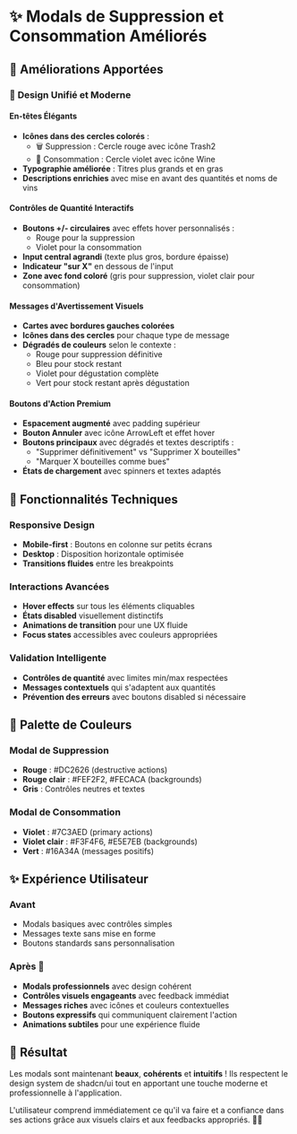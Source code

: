 # ✨ Modals de Suppression et Consommation Améliorés

## 🎯 **Améliorations Apportées**

### 🎨 **Design Unifié et Moderne**

#### **En-têtes Élégants**
- **Icônes dans des cercles colorés** :
  - 🗑️ Suppression : Cercle rouge avec icône Trash2
  - 🍷 Consommation : Cercle violet avec icône Wine
- **Typographie améliorée** : Titres plus grands et en gras
- **Descriptions enrichies** avec mise en avant des quantités et noms de vins

#### **Contrôles de Quantité Interactifs**
- **Boutons +/- circulaires** avec effets hover personnalisés :
  - Rouge pour la suppression
  - Violet pour la consommation
- **Input central agrandi** (texte plus gros, bordure épaisse)
- **Indicateur "sur X"** en dessous de l'input
- **Zone avec fond coloré** (gris pour suppression, violet clair pour consommation)

#### **Messages d'Avertissement Visuels**
- **Cartes avec bordures gauches colorées**
- **Icônes dans des cercles** pour chaque type de message
- **Dégradés de couleurs** selon le contexte :
  - Rouge pour suppression définitive
  - Bleu pour stock restant  
  - Violet pour dégustation complète
  - Vert pour stock restant après dégustation

#### **Boutons d'Action Premium**
- **Espacement augmenté** avec padding supérieur
- **Bouton Annuler** avec icône ArrowLeft et effet hover
- **Boutons principaux** avec dégradés et textes descriptifs :
  - "Supprimer définitivement" vs "Supprimer X bouteilles"
  - "Marquer X bouteilles comme bues"
- **États de chargement** avec spinners et textes adaptés

## 🔧 **Fonctionnalités Techniques**

### **Responsive Design**
- **Mobile-first** : Boutons en colonne sur petits écrans
- **Desktop** : Disposition horizontale optimisée
- **Transitions fluides** entre les breakpoints

### **Interactions Avancées**
- **Hover effects** sur tous les éléments cliquables
- **États disabled** visuellement distinctifs  
- **Animations de transition** pour une UX fluide
- **Focus states** accessibles avec couleurs appropriées

### **Validation Intelligente**
- **Contrôles de quantité** avec limites min/max respectées
- **Messages contextuels** qui s'adaptent aux quantités
- **Prévention des erreurs** avec boutons disabled si nécessaire

## 🎨 **Palette de Couleurs**

### **Modal de Suppression**
- **Rouge** : #DC2626 (destructive actions)
- **Rouge clair** : #FEF2F2, #FECACA (backgrounds)
- **Gris** : Contrôles neutres et textes

### **Modal de Consommation**  
- **Violet** : #7C3AED (primary actions)
- **Violet clair** : #F3F4F6, #E5E7EB (backgrounds)
- **Vert** : #16A34A (messages positifs)

## ✨ **Expérience Utilisateur**

### **Avant**
- Modals basiques avec contrôles simples
- Messages texte sans mise en forme
- Boutons standards sans personnalisation

### **Après** 🚀
- **Modals professionnels** avec design cohérent
- **Contrôles visuels engageants** avec feedback immédiat
- **Messages riches** avec icônes et couleurs contextuelles  
- **Boutons expressifs** qui communiquent clairement l'action
- **Animations subtiles** pour une expérience fluide

## 🎯 **Résultat**

Les modals sont maintenant **beaux**, **cohérents** et **intuitifs** ! Ils respectent le design system de shadcn/ui tout en apportant une touche moderne et professionnelle à l'application.

L'utilisateur comprend immédiatement ce qu'il va faire et a confiance dans ses actions grâce aux visuels clairs et aux feedbacks appropriés. 🍷✨